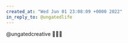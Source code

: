 ```yaml
---
created_at: "Wed Jun 01 23:08:09 +0000 2022"
in_reply_to: @ungatedlife
---
```


@ungatedcreative 🙌🙌🙌